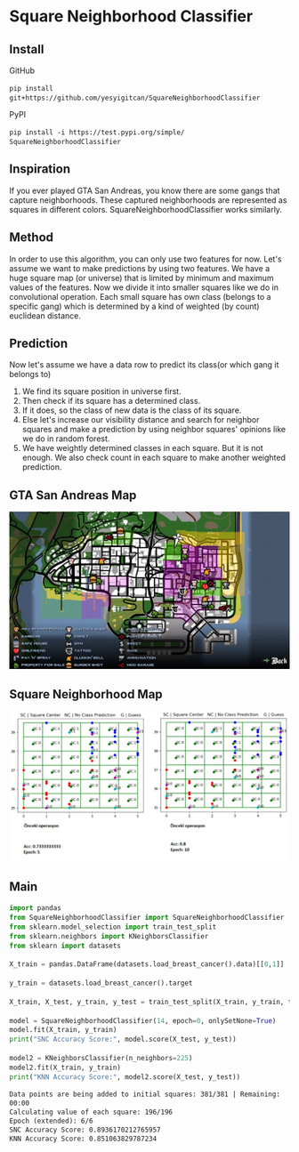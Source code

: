 # Square Neighborhood Classifier

<h2>Install</h2>

GitHub

`pip install git+https://github.com/yesyigitcan/SquareNeighborhoodClassifier`

PyPI

`pip install -i https://test.pypi.org/simple/ SquareNeighborhoodClassifier`

<h2>Inspiration</h2>
If you ever played GTA San Andreas, you know there are some gangs that capture neighborhoods. These captured neighborhoods are represented as squares in different colors. SquareNeighborhoodClassifier works similarly.

<h2>Method</h2>
In order to use this algorithm, you can only use two features for now. Let's assume we want to make predictions by using two features. We have a huge square map (or universe) that is limited by minimum and maximum values of the features. Now we divide it into smaller squares like we do in convolutional operation. Each small square has own class (belongs to a specific gang) which is determined by a kind of weighted (by count) euclidean distance.

<h2>Prediction</h2>
Now let's assume we have a data row to predict its class(or which gang it belongs to)
<ol>
  <li>We find its square position in universe first.</li>
  <li>Then check if its square has a determined class.</li>
  <li>If it does, so the class of new data is the class of its square.</li>
  <li>Else let's increase our visibility distance and search for neighbor squares and make a prediction by using neighbor squares' opinions like we do in random forest.</li>
  <li>We have weightly determined classes in each square. But it is not enough. We also check count in each square to make another weighted prediction.</li>
</ol>

<h2>GTA San Andreas Map</h2>

!["GTA San Andreas Map"](gta-sa-map.webp)

<h2>Square Neighborhood Map</h2>

!["Square Neighborhood Map"](square-neighborhood-classifier.png)

<h2>Main</h2>

```python
import pandas
from SquareNeighborhoodClassifier import SquareNeighborhoodClassifier
from sklearn.model_selection import train_test_split
from sklearn.neighbors import KNeighborsClassifier
from sklearn import datasets

X_train = pandas.DataFrame(datasets.load_breast_cancer().data)[[0,1]]

y_train = datasets.load_breast_cancer().target

X_train, X_test, y_train, y_test = train_test_split(X_train, y_train, test_size=0.33, random_state=42) 

model = SquareNeighborhoodClassifier(14, epoch=0, onlySetNone=True)
model.fit(X_train, y_train)
print("SNC Accuracy Score:", model.score(X_test, y_test))

model2 = KNeighborsClassifier(n_neighbors=225)
model2.fit(X_train, y_train)
print("KNN Accuracy Score:", model2.score(X_test, y_test))
```

```
Data points are being added to initial squares: 381/381 | Remaining: 00:00
Calculating value of each square: 196/196
Epoch (extended): 6/6
SNC Accuracy Score: 0.8936170212765957
KNN Accuracy Score: 0.851063829787234
```
